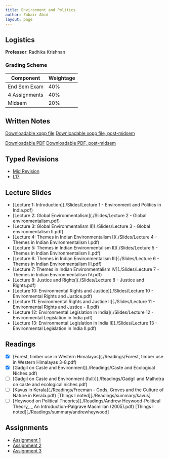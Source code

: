 ```yaml
---
title: Environment and Politics 
author: Zubair Abid
layout: page
---
```


## Logistics

**Professor**: Radhika Krishnan

### Grading Scheme

| Component     | Weightage |
|---------------|-----------|
| End Sem Exam  | 40%       |
| 4 Assignments | 40%       |
| Midsem        | 20%       |


## Written Notes

[Downloadable xopp file](./epnotes.xopp) [Downloadable xopp file, post-midsem](./epnotespostmid.xopp)

[Downloadable PDF](./epnotes.pdf)  [Downloadable PDF, post-midsem](./epnotespostmid.pdf)

## Typed Revisions

- [Mid Revision](midrevision)
- [L17](L17)

## Lecture Slides

- [Lecture 1: Introduction](./Slides/Lecture 1 - Environment and Politics in India.pdf)
- [Lecture 2: Global Environmentalism](./Slides/Lecture 2 - Global environmentalism.pdf)
- [Lecture 3: Global Environmentalism II](./Slides/Lecture 3 - Global environmentalism II.pdf)
- [Lecture 4: Themes in Indian Environmentalism I](./Slides/Lecture 4 - Themes in Indian Environmentalism I.pdf)
- [Lecture 5: Themes in Indian Environmentalism II](./Slides/Lecture 5 - Themes in Indian Environmentalism II.pdf)
- [Lecture 6: Themes in Indian Environmentalism III](./Slides/Lecture 6 - Themes in Indian Environmentalism III.pdf)
- [Lecture 7: Themes in Indian Environmentalism IV](./Slides/Lecture 7 - Themes in Indian Environmentalism IV.pdf)
- [Lecture 8: Justice and Rights](./Slides/Lecture 8 - Justice and Rights.pdf)
- [Lecture 10: Environmental Rights and Justice](./Slides/Lecture 10 - Environmental Rights and Justice.pdf)
- [Lecture 11: Environmental Rights and Justice II](./Slides/Lecture 11 - Environmental Rights and Justice - II.pdf)
- [Lecture 12: Environmental Legislation in India](./Slides/Lecture 12 - Environmental Legislation in India.pdf)
- [Lecture 13: Environmental Legislation in India II](./Slides/Lecture 13 - Environmental Legislation in India II.pdf)

## Readings

- [X] [Forest, timber use in Western Himalayas](./Readings/Forest, timber use in Western Himalayas 3-8.pdf)
- [X] [Gadgil on Caste and Environment](./Readings/Caste and Ecological Niches.pdf)
- [ ] [Gadgil on Caste and Environment (full)](./Readings/Gadgil and Malhotra on caste and ecological niches.pdf)
- [ ] [Kavus in Kerala](./Readings/Freeman - Gods, Groves and the Culture of Nature in Kerala.pdf) [Things I noted][./Readings/summary/kavus]
- [ ] [Heywood on Political Theories](./Readings/Andrew Heywood-Political Theory_ _ An Introduction-Palgrave Macmillan (2005).pdf) [Things I noted][./Readings/summary/andrewheywood] 

## Assignments

- [Assignment 1](./Assignments/1/index)
- [Assignment 2](./Assignments/2/index)
- [Assignment 3](./Assignments/3/index)
